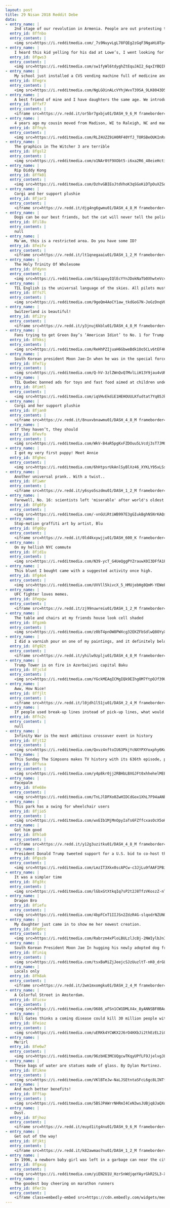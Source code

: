 ```yaml
---
layout: post
title: 29 Nisan 2018 Reddit Debe
data:
- entry_name: |
    2nd stage of our revolution in Armenia. People are out protesting the total ousting of old parliament after prime minister resigned a few days ago. Now Putin is putting pressure on Armenia to keep the old system intact. We are tired of oligarchs, all must go so we can have a fresh start.
  entry_id: 8ffnbo
  entry_content: |
    <img src=https://i.redditmedia.com/_7s9NuyvLgL78FQEg2zGqF3NgaHi8Tp475prJECzx_M.jpg?s=e9318ad27fab2c6650b990243f1da9dc frameborder=0>
- entry_name: |
    I heard this kid yelling for his dad at Lowe’s, I went looking for him and.....
  entry_id: 8fgws3
  entry_content: |
    <img src=https://i.redditmedia.com/sw1fyWl6tdyghZtEquJAI2_6qxIYBQIP1dMnVTKTupQ.jpg?s=8dcbb9753a2603b6ec687862f543872e frameborder=0>
- entry_name: |
    My school just installed a CVS vending machine full of medicine and hygiene products
  entry_id: 8fegrx
  entry_content: |
    <img src=https://i.redditmedia.com/NgLGOinALcVYhjWvxT39SA_9LK8043D5BNoeO_gYZSA.jpg?s=deab4e60c804e35c2dc8460606ccbb15 frameborder=0>
- entry_name: |
    A best friend of mine and I have daughters the same age. We introduced them via FaceTime 4 years ago. They’ve talked daily since and are best friends. They live 7+ hours away and our schedules never lined up to have them meet in person until this moment. Neither of them knew it was happening.
  entry_id: 8ffxf7
  entry_content: |
    <iframe src=https://v.redd.it/or5br7gxbju01/DASH_9_6_M frameborder=0></iframe>
- entry_name: |
    4 years ago my cousin moved from Madison, WI to Raleigh, NC and made the track team
  entry_id: 8ffnyh
  entry_content: |
    <img src=https://i.redditmedia.com/RLZ4UZZ9iH0RF40YfJ_TORSBeOUKInRrYS50oazCFMU.jpg?s=e7fd67d8807ae97098d70c95f160e0c4 frameborder=0>
- entry_name: |
    The graphics in The Witcher 3 are terrible
  entry_id: 8fgsl2
  entry_content: |
    <img src=https://i.redditmedia.com/o1NAr0tF9XObt5-i6xa2R6_48eieHctiXkRqzPerTa4.gif?fm=jpg&s=2f200b408d974d2a4e512c4df726d86d frameborder=0>
- entry_name: |
    Rip Diddy Kong
  entry_id: 8ffk01
  entry_content: |
    <img src=https://i.redditmedia.com/DzhvGBIEoJtdVhoK3qSGoKiDTpOuXZSqqDSWKta8RCM.jpg?s=4e7739a507be9c548e222cf75cf70b99 frameborder=0>
- entry_name: |
    Corgi and her support plushie
  entry_id: 8fjar3
  entry_content: |
    <iframe src=https://v.redd.it/djg4ng6gwmu01/DASH_4_8_M frameborder=0></iframe>
- entry_name: |
    Dogs can be our best friends, but the cat will never tell the police where the marijuana is.
  entry_id: 8fil8u
  entry_content: |
    null
- entry_name: |
    Ma'am, this is a restricted area. Do you have some ID?
  entry_id: 8feifv
  entry_content: |
    <iframe src=https://v.redd.it/lt1qnegaaiu01/DASH_1_2_M frameborder=0></iframe>
- entry_name: |
    The Holy Trinity Of Wholesome
  entry_id: 8fdynn
  entry_content: |
    <img src=https://i.redditmedia.com/SGiapoyIQlEcYYnJDokNaTb0XhwteVcvAhcnnOw4mqg.png?s=9069a631c8b8b0c2a342c8acfa816738 frameborder=0>
- entry_name: |
    TIL English is the universal language of the skies. All pilots must learn and use English, regardless of their country of origin.
  entry_id: 8ffs7l
  entry_content: |
    <img src=https://i.redditmedia.com/9geQm4AoCY1aw_tkdGoG7N-JoGzDnqVQQKBPNheVtn0.jpg?s=e006957e519691963b9cb7bc751254c1 frameborder=0>
- entry_name: |
    Switzerland is beautiful!
  entry_id: 8fi2ry
  entry_content: |
    <iframe src=https://v.redd.it/y3jnuj6kblu01/DASH_4_8_M frameborder=0></iframe>
- entry_name: |
    Fans trying to get Green Day’s ‘American Idiot’ to No. 1 for Trump’s UK visit
  entry_id: 8fhksj
  entry_content: |
    <img src=https://i.redditmedia.com/ReHhPZIjuaH6GbweBdk1Oo5CLv6tEF4K4QL8xkHnwLs.jpg?s=47d339601205fd9f5359e524d5217f43 frameborder=0>
- entry_name: |
    South Korean president Moon Jae-In when he was in the special forces (1975-1977). Badass
  entry_id: 8fe7iy
  entry_content: |
    <img src=https://i.redditmedia.com/Q-hV-3zlZWnQvQ7MvlLiH13Y9jau4vURwzSPVuhSP7E.jpg?s=d3d7e723e89400b250c5b4b5e2c6334a frameborder=0>
- entry_name: |
    TIL Quebec banned ads for toys and fast food aimed at children under 13, resulting in lowered childhood obesity rates
  entry_id: 8fimtl
  entry_content: |
    <img src=https://i.redditmedia.com/iqVHvEkdiE1HEHOUULKfudtat7Yq85JkmMeUMZeniNU.jpg?s=10f8de82ad79dd2b81cdd627bd1d51c5 frameborder=0>
- entry_name: |
    Corgi and her support plushie
  entry_id: 8fjan0
  entry_content: |
    <iframe src=https://v.redd.it/8nuxvbnawmu01/DASH_4_8_M frameborder=0></iframe>
- entry_name: |
    If they haven’t, they should
  entry_id: 8fevfo
  entry_content: |
    <img src=https://i.redditmedia.com/WkV-B4aR5pgKxFZDOuu5LVcdj3sT7JM0dnOEOOVLCRA.jpg?s=014f4bf056875d7d8b4c47db47a3c2eb frameborder=0>
- entry_name: |
    I got my very first puppy! Meet Annie
  entry_id: 8fghec
  entry_content: |
    <img src=https://i.redditmedia.com/6hHtpsrUkAnlSyBlXz46_XYKLY95xLSsCuYoTCBE1sQ.jpg?s=db4d63bf37f62c00acd18e280577ab69 frameborder=0>
- entry_name: |
    Another universal prank.. With a twist..
  entry_id: 8fiwmr
  entry_content: |
    <iframe src=https://v.redd.it/y6syo5szdmu01/DASH_1_2_M frameborder=0></iframe>
- entry_name: |
    Farewell, No. 16: scientists left 'miserable' after world's oldest spider dies aged 43
  entry_id: 8fg6fp
  entry_content: |
    <img src=https://i.redditmedia.com/-vnGUiRtiWB997E3gGIukBghNSNrKAQs3dsPqBRZwVU.jpg?s=0ef9319d6bceff63413b10e0b53a1f70 frameborder=0>
- entry_name: |
    Stop-motion graffiti art by artist, Blu
  entry_id: 8fg6by
  entry_content: |
    <iframe src=https://v.redd.it/0ld4kxywjju01/DASH_600_K frameborder=0></iframe>
- entry_name: |
    On my hellish NYC commute
  entry_id: 8fjd1u
  entry_content: |
    <img src=https://i.redditmedia.com/N39-ycT_G4UeQggPYZrauwX0I3DFfA1Fd6l6P_Qwb00.jpg?s=01b80a49866d7efd21518969bd3fe6d4 frameborder=0>
- entry_name: |
    This blunt I bought came with a suggested activity once high.
  entry_id: 8fg4o4
  entry_content: |
    <img src=https://i.redditmedia.com/UVVll5kivcX_5_HMUjebHg8QmM-YEWePtDP-QTxiEMY.jpg?s=9953c7bcac0d500a088adb179ed2bb5c frameborder=0>
- entry_name: |
    UFC fighter loves memes.
  entry_id: 8fepgw
  entry_content: |
    <iframe src=https://v.redd.it/zj99nuwreiu01/DASH_1_2_M frameborder=0></iframe>
- entry_name: |
    The table and chairs at my friends house look cell shaded
  entry_id: 8fgzmb
  entry_content: |
    <img src=https://i.redditmedia.com/z0bT4pnOW8PWXcg32EKZFbSdlwQ8OYyXL9VC1KxyBI4.jpg?s=01d86a26f2082a697fd78cd5ea7f27e4 frameborder=0>
- entry_name: |
    I did a varnish pour on one of my paintings, and it definitely belongs here.
  entry_id: 8fg92t
  entry_content: |
    <iframe src=https://v.redd.it/yhilw9zplju01/DASH_4_8_M frameborder=0></iframe>
- entry_name: |
    Trump Tower is on fire in Azerbaijani capital Baku
  entry_id: 8fjcld
  entry_content: |
    <img src=https://i.redditmedia.com/YGckMEAqICMgIQk9EIhgOM7ftpOJf39UWOXk0CaSjZQ.jpg?s=802f66be50154b7d18eba1c0b3779d49 frameborder=0>
- entry_name: |
    Aww, How Nice!
  entry_id: 8ffjlt
  entry_content: |
    <iframe src=https://v.redd.it/l0jdh1l51ju01/DASH_2_4_M frameborder=0></iframe>
- entry_name: |
    If people used break-up lines instead of pick-up lines, what would some of the best ones be?
  entry_id: 8ffc2c
  entry_content: |
    null
- entry_name: |
    Infinity War is the most ambitious crossover event in history
  entry_id: 8fjt12
  entry_content: |
    <img src=https://i.redditmedia.com/Qxvz4nftoIU63PkjYcNXYPXYoxphy6Kuh8AdUwxdtMM.jpg?s=cb9bc6eb1b81be7da7c417b67945c7d7 frameborder=0>
- entry_name: |
    This Sunday The Simpsons makes TV history with its 636th episode, passing Gunsmoke as the longest running scripted TV series
  entry_id: 8ffusa
  entry_content: |
    <img src=https://i.redditmedia.com/y4p8kr0jj2RBHbLBXGJFt0xhhehelMEBXe4VnjS5LgU.jpg?s=71d3ac8309845daa2ff5e4311ca54b55 frameborder=0>
- entry_name: |
    Facepalm
  entry_id: 8fe68e
  entry_content: |
    <img src=https://i.redditmedia.com/TnLJlDPXo0ZwHIDCdGox1XhL7F94aANbFvVFte5DCus.jpg?s=48f461cf9310d8cffc75feeeefca6155 frameborder=0>
- entry_name: |
    This park has a swing for wheelchair users
  entry_id: 8fjio5
  entry_content: |
    <img src=https://i.redditmedia.com/wxEIb1MjMnOpyIaTs6FZffcxasOcX5oHcIEIbgVDDvI.jpg?s=db7de9faeccadbe44625ab6c43883642 frameborder=0>
- entry_name: |
    Got him good
  entry_id: 8fhlo0
  entry_content: |
    <iframe src=https://v.redd.it/y12g3uzitku01/DASH_4_8_M frameborder=0></iframe>
- entry_name: |
    President Donald Trump tweeted support for a U.S. bid to co-host the 2026 soccer World Cup with a veiled threat against nations that might oppose it, prompting soccer’s governing body to refer to guidelines that warn against political influence over bids.
  entry_id: 8fgszb
  entry_content: |
    <img src=https://i.redditmedia.com/LmzIT3Xkx0scAPCw-c3JjLu9fAAFIPBi9dubVVXo3zs.jpg?s=842b5fd1dc79c86f3f51ad5b082a6572 frameborder=0>
- entry_name: |
    It was a simpler time
  entry_id: 8fg3tc
  entry_content: |
    <img src=https://i.redditmedia.com/lGbxGtXtkqIq7sP2t2J8TfzVKoszZ-nTsnR37hiTwbE.png?s=555fb3d6aee6b0f2a7ef0800cccdb82c frameborder=0>
- entry_name: |
    Dragon Bro
  entry_id: 8fiefu
  entry_content: |
    <img src=https://i.redditmedia.com/4bpFCnT1IIJSn2ZdzR4G-slqodrNZUN09YujWPvovXE.jpg?s=94618621e29a224515b3829d7c318113 frameborder=0>
- entry_name: |
    My daughter just came in to show me her newest creation.
  entry_id: 8fgdrc
  entry_content: |
    <img src=https://i.redditmedia.com/Rabrzm4xPloLBULzlJcBj-2NWIylbJnIFgNM3G533fc.jpg?s=53187925dd74cf98eea8edfdbf58dc8d frameborder=0>
- entry_name: |
    South Korean President Moon Jae In hugging his newly adopted dog from animal shelter
  entry_id: 8finiq
  entry_content: |
    <img src=https://i.redditmedia.com/tsxBaMiZjJeejcSJzUuzltT-nK0_drGLUtJohQIEiy4.jpg?s=b90ba054b4cd4957e41c5e36e8c7c1a4 frameborder=0>
- entry_name: |
    Locals only
  entry_id: 8fh8ak
  entry_content: |
    <iframe src=https://v.redd.it/2wm1mxomgku01/DASH_2_4_M frameborder=0></iframe>
- entry_name: |
    A Colorful Street in Amsterdam.
  entry_id: 8ficsv
  entry_content: |
    <img src=https://i.redditmedia.com/O686_oFSn1CW1DMLX4x_8yANNSBF0BAu9jLOBJo1Gjc.jpg?s=e251f5f37c9833d15767aaa7b14c503d frameborder=0>
- entry_name: |
    Bill Gates thinks a coming disease could kill 30 million people within 6 months — and says we should prepare for it like we do for war
  entry_id: 8feioz
  entry_content: |
    <img src=https://i.redditmedia.com/uERKk4YCWKX2J6rO4HXbJi2thEzEL2iGxPCrms0LjEY.jpg?s=3a4fce1bcf788b7e3ce5256052a7c7ed frameborder=0>
- entry_name: |
    Me!irl
  entry_id: 8fe6w7
  entry_content: |
    <img src=https://i.redditmedia.com/96zbHE3MCUQgcwTKqyUPfLF9JjelvgJ8Tn7mPT1Xu7k.jpg?s=eec1934bd1d1470ac40d89ea99432e13 frameborder=0>
- entry_name: |
    These bags of water are statues made of glass. By Dylan Martinez.
  entry_id: 8fikne
  entry_content: |
    <img src=https://i.redditmedia.com/VKlBTeJw-NaLJSEtntaSFcL6gc8LINTfy0zmas_jCbA.jpg?s=f79898d0dd74f59d92313695fcad1219 frameborder=0>
- entry_name: |
    And much better benefits!
  entry_id: 8fftap
  entry_content: |
    <img src=https://i.redditmedia.com/5BSJPAWrrNHRmI4CeN3wsJUBjq8JaQXqVSglCEZAJTA.jpg?s=ddab15063e940109fb1985ecbcafe458 frameborder=0>
- entry_name: |
    Dust.
  entry_id: 8fjhoz
  entry_content: |
    <iframe src=https://v.redd.it/euyd1itg4nu01/DASH_9_6_M frameborder=0></iframe>
- entry_name: |
    Get out of the way!
  entry_id: 8fjktj
  entry_content: |
    <iframe src=https://v.redd.it/k82awmao7nu01/DASH_1_2_M frameborder=0></iframe>
- entry_name: |
    In 1996, a newborn baby girl was left in a garbage can near the city of Kolkata, India. Three friendly street dogs discovered and protected her for nearly two days, even attempting to feed the child before authorities were contacted and the young one was saved.
  entry_id: 8fgxug
  entry_content: |
    <img src=https://i.redditmedia.com/yiEN2U1U_HzrSnWdjqeYAyrGkR2SL3-XPsn0wjBhj-A.jpg?s=e58b48a10e6b6fcfc59286ca30e5e998 frameborder=0>
- entry_name: |
    The goodest boy cheering on marathon runners
  entry_id: 8fer3s
  entry_content: |
    <iframe class=embedly-embed src=https://cdn.embedly.com/widgets/media.html?src=https%3A%2F%2Fgfycat.com%2Fifr%2FFlimsySecondhandElk&url=https%3A%2F%2Fgfycat.com%2Fflimsysecondhandelk&image=https%3A%2F%2Fthumbs.gfycat.com%2FFlimsySecondhandElk-size_restricted.gif&key=2aa3c4d5f3de4f5b9120b660ad850dc9&type=text%2Fhtml&schema=gfycat width=480 height=480 scrolling=no frameborder=0 allowfullscreen></iframe>
---
```

